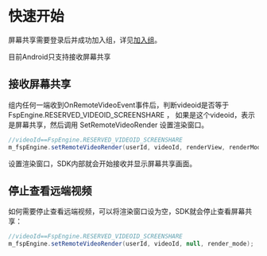 # 快速开始

屏幕共享需要登录后并成功加入组，详见[加入组](../platform/prepare_android.md)。

目前Android只支持接收屏幕共享

## 接收屏幕共享

组内任何一端收到OnRemoteVideoEvent事件后，判断videoid是否等于 FspEngine.RESERVED_VIDEOID_SCREENSHARE ，
如果是这个videoid，表示是屏幕共享，然后调用 SetRemoteVideoRender 设置渲染窗口。

```java
//videoId==FspEngine.RESERVED_VIDEOID_SCREENSHARE
m_fspEngine.setRemoteVideoRender(userId, videoId, renderView, renderMode);
```

设置渲染窗口，SDK内部就会开始接收并显示屏幕共享画面。

## 停止查看远端视频

如何需要停止查看远端视频，可以将渲染窗口设为空，SDK就会停止查看屏幕共享：

```java
//videoId==FspEngine.RESERVED_VIDEOID_SCREENSHARE
m_fspEngine.setRemoteVideoRender(userId, videoId, null, render_mode);
```
